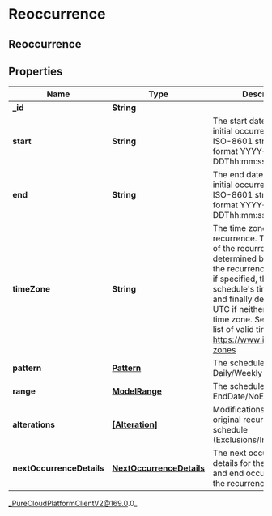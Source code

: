 # Reoccurrence

## Reoccurrence

## Properties

|Name | Type | Description | Notes|
|------------ | ------------- | ------------- | -------------|
| **_id** | **String** |  | [optional] |
| **start** | **String** | The start date time of the initial occurrence as an ISO-8601 string in the format YYYY-MM-DDThh:mm:ss | |
| **end** | **String** | The end date time of the initial occurrence as an ISO-8601 string in the format YYYY-MM-DDThh:mm:ss | |
| **timeZone** | **String** | The time zone for the recurrence. The time zone of the recurrence is determined by prioritizing the recurrence&#39;s time zone if specified, then the schedule&#39;s time zone if set, and finally defaulting to UTC if neither defines a time zone. See here for a list of valid time zones https://www.iana.org/time-zones | [optional] |
| **pattern** | [**Pattern**](Pattern) | The schedule pattern e.g.: Daily/Weekly | |
| **range** | [**ModelRange**](Range) | The schedule range e.g.: EndDate/NoEnd/Numbered | |
| **alterations** | [**[Alteration]**]([Alteration]) | Modifications to the original recurrence schedule (Exclusions/Inclusions) | [optional] |
| **nextOccurrenceDetails** | [**NextOccurrenceDetails**](NextOccurrenceDetails) | The next occurrence details for the next start and end occurrences for the recurrence | [optional] |



_PureCloudPlatformClientV2@169.0.0_
